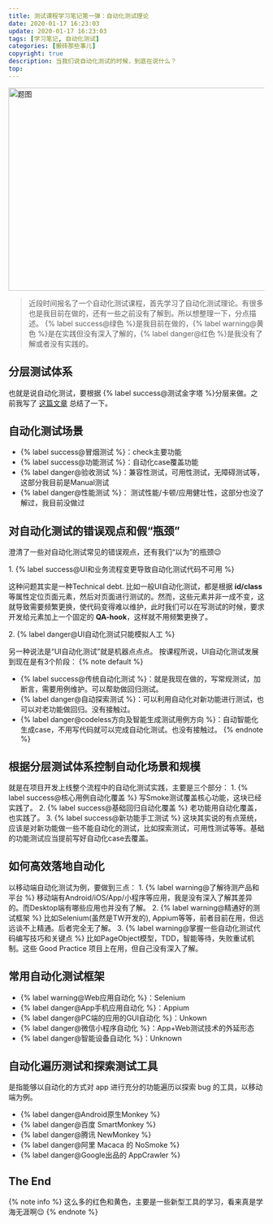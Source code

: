 ```yaml
---
title: 测试课程学习笔记第一弹：自动化测试理论
date: 2020-01-17 16:23:03
update: 2020-01-17 16:23:03
tags: [学习笔记, 自动化测试]
categories: [搬砖那些事儿]
copyright: true
description: 当我们说自动化测试的时候，到底在说什么？
top:
---
```


<img src="https://i.loli.net/2019/11/19/bKwNRZ3XJYpPyI5.png" alt="题图" height="400" width="600">

>近段时间报名了一个自动化测试课程，首先学习了自动化测试理论。有很多也是我目前在做的，还有一些之前没有了解到。所以想整理一下，分点描述。
{% label success@绿色 %}是我目前在做的，{% label warning@黄色 %}是在实践但没有深入了解的，{% label danger@红色 %}是我没有了解或者没有实践的。

## 分层测试体系

也就是说自动化测试，要根据 {% label success@测试金字塔 %}分层来做。之前我写了 [这篇文章](http://jmyblog.top/Test-Pyramid/) 总结了一下。 

## 自动化测试场景

  - {% label success@冒烟测试 %}：check主要功能
  - {% label success@功能测试 %}：自动化case覆盖功能
  - {% label danger@验收测试 %}：兼容性测试，可用性测试，无障碍测试等，这部分我目前是Manual测试
  - {% label danger@性能测试 %}： 测试性能/卡顿/应用健壮性，这部分也没了解过，我目前没做过

## 对自动化测试的错误观点和假“瓶颈”
澄清了一些对自动化测试常见的错误观点，还有我们“以为”的瓶颈:wink:

<span id="inline-toc">1.</span> {% label success@UI和业务流程变更导致自动化测试代码不可用 %}

这种问题其实是一种Technical debt.
比如一般UI自动化测试，都是根据 **id/class** 等属性定位页面元素，然后对页面进行测试的。然而，这些元素并非一成不变，这就导致需要频繁更换，使代码变得难以维护，此时我们可以在写测试的时候，要求开发给元素加上一个固定的 **QA-hook**，这样就不用频繁更换了。

<span id="inline-toc">2.</span> {% label danger@UI自动化测试只能模拟人工 %}

另一种说法是“UI自动化测试”就是机器点点点。
按课程所说，UI自动化测试发展到现在是有3个阶段：
{% note default %}
- {% label success@传统自动化测试 %}：就是我现在做的，写常规测试，加断言，需要用例维护。可以帮助做回归测试。
- {% label danger@自动探索测试 %}：可以利用自动化对新功能进行测试，也可以对老功能做回归。没有接触过。
- {% label danger@codeless方向及智能生成测试用例方向 %}：自动智能化生成case，不用写代码就可以完成自动化测试。也没有接触过。
{% endnote %}

## 根据分层测试体系控制自动化场景和规模

就是在项目开发上线整个流程中的自动化测试实践，主要是三个部分：
<span id="inline-toc">1.</span> {% label success@核心用例自动化覆盖 %}
写Smoke测试覆盖核心功能，这块已经实践了。
<span id="inline-toc">2.</span> {% label success@基础回归自动化覆盖 %}
老功能用自动化覆盖，也实践了。
<span id="inline-toc">3.</span> {% label success@新功能手工测试 %}
这块其实说的有点笼统，应该是对新功能做一些不能自动化的测试，比如探索测试，可用性测试等等。基础的功能测试应当提前写好自动化case去覆盖。

## 如何高效落地自动化

以移动端自动化测试为例，要做到三点：
<span id="inline-toc">1.</span> {% label warning@了解待测产品和平台 %}
移动端有Android/iOS/App/小程序等应用，我是没有深入了解其差异的。而Desktop端有哪些应用也并没有了解。
<span id="inline-toc">2.</span> {% label warning@精通好的测试框架 %}
比如Selenium(虽然是TW开发的), Appium等等，前者目前在用，但远远谈不上精通。后者完全无了解。
<span id="inline-toc">3.</span> {% label warning@掌握一些自动化测试代码编写技巧和关键点 %}
比如PageObject模型，TDD，智能等待，失败重试机制。这些 Good Practice 项目上在用，但自己没有深入了解。


## 常用自动化测试框架

- {% label warning@Web应用自动化 %}：Selenium
- {% label danger@App手机应用自动化 %}：Appium
- {% label danger@PC端的应用的GUI自动化 %}：Unkown
- {% label danger@微信小程序自动化 %}：App+Web测试技术的外延形态
- {% label danger@智能设备自动化 %}：Unknown

## 自动化遍历测试和探索测试工具

是指能够以自动化的方式对 app 进行充分的功能遍历以探索 bug 的工具，以移动端为例。

- {% label danger@Android原生Monkey %}
- {% label danger@百度 SmartMonkey %}
- {% label danger@腾讯 NewMonkey %}
- {% label danger@阿里 Macaca 的 NoSmoke %}
- {% label danger@Google出品的 AppCrawler %}

## The End

{% note info %}
这么多的红色和黄色，主要是一些新型工具的学习，看来真是学海无涯啊:relieved:
{% endnote %}